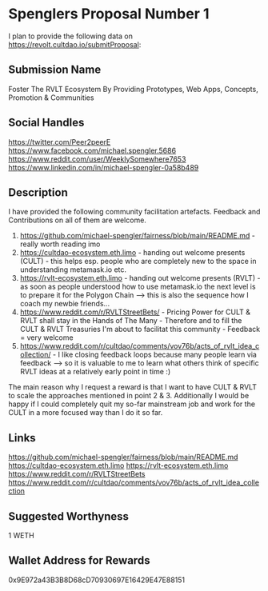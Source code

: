 # Spenglers Proposal Number 1
I plan to provide the following data on https://revolt.cultdao.io/submitProposal: 

## Submission Name
Foster The RVLT Ecosystem By Providing Prototypes, Web Apps, Concepts, Promotion & Communities

## Social Handles
https://twitter.com/Peer2peerE  
https://www.facebook.com/michael.spengler.5686  
https://www.reddit.com/user/WeeklySomewhere7653
https://www.linkedin.com/in/michael-spengler-0a58b489

## Description
I have provided the following community facilitation artefacts. Feedback and Contributions on all of them are welcome.

1. https://github.com/michael-spengler/fairness/blob/main/README.md - really worth reading imo
2. https://cultdao-ecosystem.eth.limo - handing out welcome presents (CULT) - this helps esp. people who are completely new to the space in understanding metamask.io etc. 
3. https://rvlt-ecosystem.eth.limo - handing out welcome presents (RVLT) - as soon as people understood how to use metamask.io the next level is to prepare it for the Polygon Chain --> this is also the sequence how I coach my newbie friends...
4. https://www.reddit.com/r/RVLTStreetBets/ - Pricing Power for CULT & RVLT shall stay in the Hands of The Many - Therefore and to fill the CULT & RVLT Treasuries I'm about to facilitat this community - Feedback = very welcome
5. https://www.reddit.com/r/cultdao/comments/vov76b/acts_of_rvlt_idea_collection/ - I like closing feedback loops because many people learn via feedback --> so it is valuable to me to learn what others think of specific RVLT ideas at a relatively early point in time :)

The main reason why I request a reward is that I want to have CULT & RVLT to scale the approaches mentioned in point 2 & 3. 
Additionally I would be happy if I could completely quit my so-far mainstream job and work for the CULT in a more focused way than I do it so far.

## Links
https://github.com/michael-spengler/fairness/blob/main/README.md  
https://cultdao-ecosystem.eth.limo
https://rvlt-ecosystem.eth.limo
https://www.reddit.com/r/RVLTStreetBets
https://www.reddit.com/r/cultdao/comments/vov76b/acts_of_rvlt_idea_collection

## Suggested Worthyness 
1 WETH

## Wallet Address for Rewards
0x9E972a43B3B8D68cD70930697E16429E47E88151
